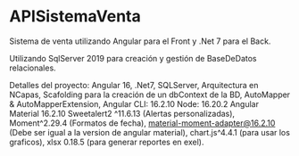 # APISistemaVenta

Sistema de venta utilizando Angular para el Front y .Net 7 para el Back.

Utilizando SqlServer 2019 para creación y gestión de BaseDeDatos relacionales.

Detalles del proyecto:
Angular 16,
.Net7,
SQLServer,
Arquitectura en NCapas, 
Scafolding para la creación de un dbContext de la BD,
AutoMapper & AutoMapperExtension,
Angular CLI: 16.2.10
Node: 16.20.2
Angular Material 16.2.10
Sweetalert2 ^11.6.13 (Alertas personalizadas),
Moment^2.29.4 (Formatos de fecha),
material-moment-adapter@16.2.10 (Debe ser igual a la version de angular material), 
chart.js^4.4.1 (para usar los graficos),
xlsx 0.18.5 (para generar reportes en exel).
